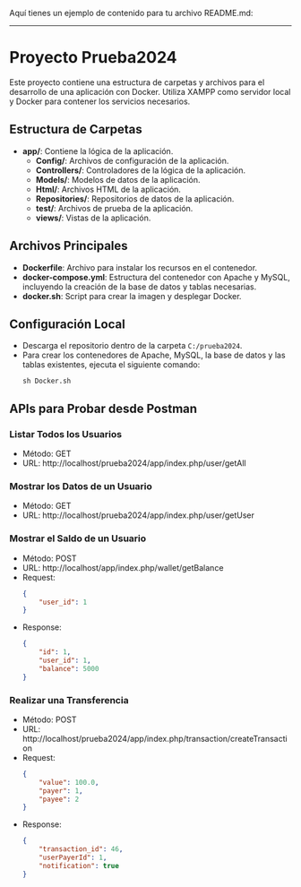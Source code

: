 Aquí tienes un ejemplo de contenido para tu archivo README.md:

---

# Proyecto Prueba2024

Este proyecto contiene una estructura de carpetas y archivos para el desarrollo de una aplicación con Docker. Utiliza XAMPP como servidor local y Docker para contener los servicios necesarios.

## Estructura de Carpetas

- **app/**: Contiene la lógica de la aplicación.
  - **Config/**: Archivos de configuración de la aplicación.
  - **Controllers/**: Controladores de la lógica de la aplicación.
  - **Models/**: Modelos de datos de la aplicación.
  - **Html/**: Archivos HTML de la aplicación.
  - **Repositories/**: Repositorios de datos de la aplicación.
  - **test/**: Archivos de prueba de la aplicación.
  - **views/**: Vistas de la aplicación.

## Archivos Principales

- **Dockerfile**: Archivo para instalar los recursos en el contenedor.
- **docker-compose.yml**: Estructura del contenedor con Apache y MySQL, incluyendo la creación de la base de datos y tablas necesarias.
- **docker.sh**: Script para crear la imagen y desplegar Docker.

## Configuración Local

- Descarga el repositorio dentro de la carpeta `C:/prueba2024`.
- Para crear los contenedores de Apache, MySQL, la base de datos y las tablas existentes, ejecuta el siguiente comando:
  ```
  sh Docker.sh
  ```

## APIs para Probar desde Postman

### Listar Todos los Usuarios
- Método: GET
- URL: http://localhost/prueba2024/app/index.php/user/getAll

### Mostrar los Datos de un Usuario
- Método: GET
- URL: http://localhost/prueba2024/app/index.php/user/getUser

### Mostrar el Saldo de un Usuario
- Método: POST
- URL: http://localhost/app/index.php/wallet/getBalance
- Request:
  ```json
  {
      "user_id": 1
  }
  ```
- Response:
  ```json
  {
      "id": 1,
      "user_id": 1,
      "balance": 5000
  }
  ```

### Realizar una Transferencia
- Método: POST
- URL: http://localhost/prueba2024/app/index.php/transaction/createTransaction
- Request:
  ```json
  {
      "value": 100.0,
      "payer": 1,
      "payee": 2
  }
  ```
- Response:
  ```json
  {
      "transaction_id": 46,
      "userPayerId": 1,
      "notification": true
  }
  ```
